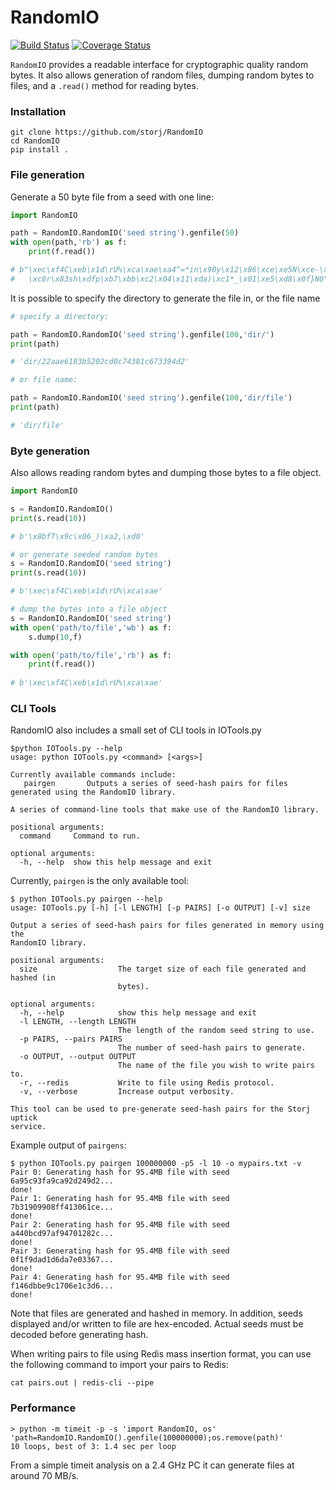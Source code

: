 RandomIO
===============

[![Build Status](https://travis-ci.org/Storj/RandomIO.svg)](https://travis-ci.org/Storj/RandomIO) [![Coverage Status](https://img.shields.io/coveralls/Storj/RandomIO.svg)](https://coveralls.io/r/Storj/RandomIO?branch=master)

`RandomIO` provides a readable interface for cryptographic quality random bytes.  It also allows generation of random files, dumping random bytes to files, and a `.read()` method for reading bytes.

### Installation

```
git clone https://github.com/storj/RandomIO
cd RandomIO
pip install .
```

### File generation

Generate a 50 byte file from a seed with one line:

```python
import RandomIO

path = RandomIO.RandomIO('seed string').genfile(50)
with open(path,'rb') as f:
	print(f.read())

# b"\xec\xf4C\xeb\x1d\rU%\xca\xae\xa4^=*in\x90y\x12\x86\xce\xe5N\xce-\x16
#   \xc8r\x83sh\xdfp\xb7\xbb\xc2\x04\x11\xda)\xc1*_\x01\xe5\xd8\x0f}N0"
```

It is possible to specify the directory to generate the file in, or the file name

```python
# specify a directory:

path = RandomIO.RandomIO('seed string').genfile(100,'dir/')
print(path)

# 'dir/22aae6183b5202cd0c74381c673394d2'

# or file name:

path = RandomIO.RandomIO('seed string').genfile(100,'dir/file')
print(path)

# 'dir/file'
```

### Byte generation

Also allows reading random bytes and dumping those bytes to a file object.

```python
import RandomIO

s = RandomIO.RandomIO()
print(s.read(10))

# b'\x8bfT\x9c\x06_)\xa2,\xd0'

# or generate seeded random bytes
s = RandomIO.RandomIO('seed string')
print(s.read(10))

# b'\xec\xf4C\xeb\x1d\rU%\xca\xae'

# dump the bytes into a file object
s = RandomIO.RandomIO('seed string')
with open('path/to/file','wb') as f:
	s.dump(10,f)

with open('path/to/file','rb') as f:
	print(f.read())
	
# b'\xec\xf4C\xeb\x1d\rU%\xca\xae'
```

### CLI Tools

RandomIO also includes a small set of CLI tools in IOTools.py
```
$python IOTools.py --help
usage: python IOTools.py <command> [<args>]

Currently available commands include:
   pairgen       Outputs a series of seed-hash pairs for files generated using the RandomIO library.

A series of command-line tools that make use of the RandomIO library.

positional arguments:
  command     Command to run.

optional arguments:
  -h, --help  show this help message and exit
```

Currently, `pairgen` is the only available tool:
```
$ python IOTools.py pairgen --help
usage: IOTools.py [-h] [-l LENGTH] [-p PAIRS] [-o OUTPUT] [-v] size

Output a series of seed-hash pairs for files generated in memory using the
RandomIO library.

positional arguments:
  size                  The target size of each file generated and hashed (in
                        bytes).

optional arguments:
  -h, --help            show this help message and exit
  -l LENGTH, --length LENGTH
                        The length of the random seed string to use.
  -p PAIRS, --pairs PAIRS
                        The number of seed-hash pairs to generate.
  -o OUTPUT, --output OUTPUT
                        The name of the file you wish to write pairs to.
  -r, --redis           Write to file using Redis protocol.
  -v, --verbose         Increase output verbosity.

This tool can be used to pre-generate seed-hash pairs for the Storj uptick
service.
```

Example output of `pairgens`:
```
$ python IOTools.py pairgen 100000000 -p5 -l 10 -o mypairs.txt -v
Pair 0: Generating hash for 95.4MB file with seed 6a95c93fa9ca92d249d2...
done!
Pair 1: Generating hash for 95.4MB file with seed 7b31909908ff413061ce...
done!
Pair 2: Generating hash for 95.4MB file with seed a440bcd97af94701282c...
done!
Pair 3: Generating hash for 95.4MB file with seed 0f1f9dad1d6da7e03367...
done!
Pair 4: Generating hash for 95.4MB file with seed f146dbbe9c1706e1c3d6...
done!
```

Note that files are generated and hashed in memory. In addition, seeds displayed and/or written to file are hex-encoded. Actual seeds must be decoded before generating hash.

When writing pairs to file using Redis mass insertion format, you can use the following command to import your pairs to Redis:

`cat pairs.out | redis-cli --pipe`

### Performance

```
> python -m timeit -p -s 'import RandomIO, os' 'path=RandomIO.RandomIO().genfile(100000000);os.remove(path)'
10 loops, best of 3: 1.4 sec per loop
```

From a simple timeit analysis on a 2.4 GHz PC it can generate files at around 70 MB/s.
